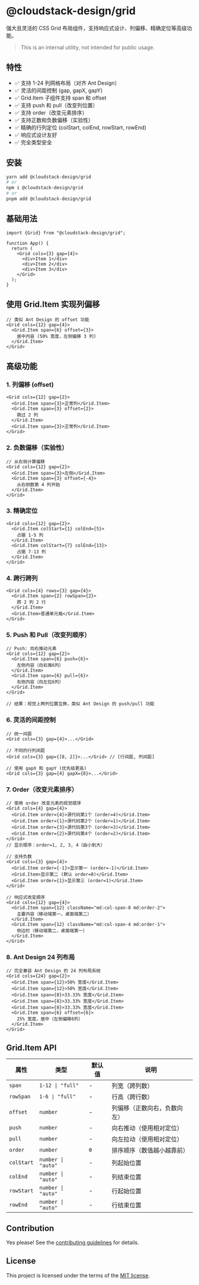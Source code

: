 # @cloudstack-design/grid

强大且灵活的 CSS Grid 布局组件，支持响应式设计、列偏移、精确定位等高级功能。

> This is an internal utility, not intended for public usage.

## 特性

- ✅ 支持 1-24 列网格布局（对齐 Ant Design）
- ✅ 灵活的间距控制 (gap, gapX, gapY)
- ✅ Grid.Item 子组件支持 span 和 offset
- ✅ 支持 push 和 pull（改变列位置）
- ✅ 支持 order（改变元素排序）
- ✅ 支持正数和负数偏移（实验性）
- ✅ 精确的行列定位 (colStart, colEnd, rowStart, rowEnd)
- ✅ 响应式设计友好
- ✅ 完全类型安全

## 安装

```sh
yarn add @cloudstack-design/grid
# or
npm i @cloudstack-design/grid
# or
pnpm add @cloudstack-design/grid
```

## 基础用法

```tsx
import {Grid} from "@cloudstack-design/grid";

function App() {
  return (
    <Grid cols={3} gap={4}>
      <div>Item 1</div>
      <div>Item 2</div>
      <div>Item 3</div>
    </Grid>
  );
}
```

## 使用 Grid.Item 实现列偏移

```tsx
// 类似 Ant Design 的 offset 功能
<Grid cols={12} gap={4}>
  <Grid.Item span={6} offset={3}>
    居中内容 (50% 宽度，左侧偏移 3 列)
  </Grid.Item>
</Grid>
```

## 高级功能

### 1. 列偏移 (offset)

```tsx
<Grid cols={12} gap={2}>
  <Grid.Item span={3}>正常列</Grid.Item>
  <Grid.Item span={3} offset={2}>
    跳过 2 列
  </Grid.Item>
  <Grid.Item span={3}>正常列</Grid.Item>
</Grid>
```

### 2. 负数偏移（实验性）

```tsx
// 从右侧计算偏移
<Grid cols={12} gap={2}>
  <Grid.Item span={3}>左侧</Grid.Item>
  <Grid.Item span={3} offset={-4}>
    从右侧数第 4 列开始
  </Grid.Item>
</Grid>
```

### 3. 精确定位

```tsx
<Grid cols={12} gap={2}>
  <Grid.Item colStart={1} colEnd={5}>
    占据 1-5 列
  </Grid.Item>
  <Grid.Item colStart={7} colEnd={13}>
    占据 7-13 列
  </Grid.Item>
</Grid>
```

### 4. 跨行跨列

```tsx
<Grid cols={4} rows={3} gap={4}>
  <Grid.Item span={2} rowSpan={2}>
    跨 2 列 2 行
  </Grid.Item>
  <Grid.Item>普通单元格</Grid.Item>
</Grid>
```

### 5. Push 和 Pull（改变列顺序）

```tsx
// Push: 向右推动元素
<Grid cols={12} gap={2}>
  <Grid.Item span={6} push={6}>
    左侧内容（向右推6列）
  </Grid.Item>
  <Grid.Item span={6} pull={6}>
    右侧内容（向左拉6列）
  </Grid.Item>
</Grid>

// 结果：视觉上两列位置互换，类似 Ant Design 的 push/pull 功能
```

### 6. 灵活的间距控制

```tsx
// 统一间距
<Grid cols={3} gap={4}>...</Grid>

// 不同的行列间距
<Grid cols={3} gap={[8, 2]}>...</Grid> // [行间距, 列间距]

// 使用 gapX 和 gapY (优先级更高)
<Grid cols={3} gap={4} gapX={8}>...</Grid>
```

### 7. Order（改变元素排序）

```tsx
// 使用 order 改变元素的视觉顺序
<Grid cols={4} gap={4}>
  <Grid.Item order={4}>源代码第1个 (order=4)</Grid.Item>
  <Grid.Item order={1}>源代码第2个 (order=1)</Grid.Item>
  <Grid.Item order={3}>源代码第3个 (order=3)</Grid.Item>
  <Grid.Item order={2}>源代码第4个 (order=2)</Grid.Item>
</Grid>
// 显示顺序：order=1, 2, 3, 4（由小到大）

// 支持负数
<Grid cols={3} gap={4}>
  <Grid.Item order={-1}>显示第一 (order=-1)</Grid.Item>
  <Grid.Item>显示第二 (默认 order=0)</Grid.Item>
  <Grid.Item order={1}>显示第三 (order=1)</Grid.Item>
</Grid>

// 响应式改变顺序
<Grid cols={12} gap={4}>
  <Grid.Item span={12} className="md:col-span-8 md:order-2">
    主要内容（移动端第一，桌面端第二）
  </Grid.Item>
  <Grid.Item span={12} className="md:col-span-4 md:order-1">
    侧边栏（移动端第二，桌面端第一）
  </Grid.Item>
</Grid>
```

### 8. Ant Design 24 列布局

```tsx
// 完全兼容 Ant Design 的 24 列布局系统
<Grid cols={24} gap={2}>
  <Grid.Item span={12}>50% 宽度</Grid.Item>
  <Grid.Item span={12}>50% 宽度</Grid.Item>
  <Grid.Item span={8}>33.33% 宽度</Grid.Item>
  <Grid.Item span={8}>33.33% 宽度</Grid.Item>
  <Grid.Item span={8}>33.33% 宽度</Grid.Item>
  <Grid.Item span={6} offset={6}>
    25% 宽度，居中（左侧偏移6列）
  </Grid.Item>
</Grid>
```

## Grid.Item API

| 属性       | 类型               | 默认值 | 说明                         |
| ---------- | ------------------ | ------ | ---------------------------- |
| `span`     | `1-12 \| "full"`   | -      | 列宽（跨列数）               |
| `rowSpan`  | `1-6 \| "full"`    | -      | 行高（跨行数）               |
| `offset`   | `number`           | -      | 列偏移（正数向右，负数向左） |
| `push`     | `number`           | -      | 向右推动（使用相对定位）     |
| `pull`     | `number`           | -      | 向左拉动（使用相对定位）     |
| `order`    | `number`           | `0`    | 排序顺序（数值越小越靠前）   |
| `colStart` | `number \| "auto"` | -      | 列起始位置                   |
| `colEnd`   | `number \| "auto"` | -      | 列结束位置                   |
| `rowStart` | `number \| "auto"` | -      | 行起始位置                   |
| `rowEnd`   | `number \| "auto"` | -      | 行结束位置                   |

## Contribution

Yes please! See the
[contributing guidelines](https://github.com/cloudstack-tech/cloudstack-design/blob/master/CONTRIBUTING.md)
for details.

## License

This project is licensed under the terms of the
[MIT license](https://github.com/cloudstack-tech/cloudstack-design/blob/master/LICENSE).
